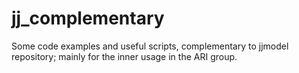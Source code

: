 # jj_complementary
Some code examples and useful scripts, complementary to jjmodel repository; mainly for the inner usage in the ARI group.
